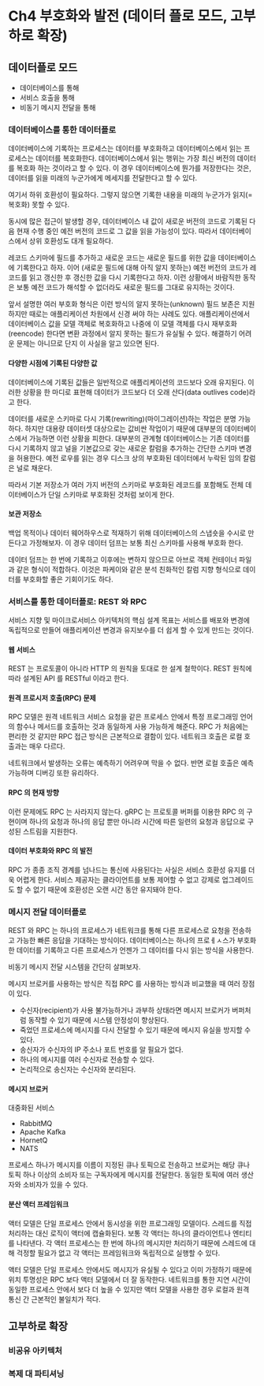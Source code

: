 # Ch4 부호화와 발전 (데이터 플로 모드, 고부하로 확장)

## 데이터플로 모드

- 데이터베이스를 통해
- 서비스 호출을 통해
- 비동기 메시지 전달을 통해

### 데이터베이스를 통한 데이터플로

데이터베이스에 기록하는 프로세스는 데이터를 부호화하고 데이터베이스에서 읽는 프로세스는 데이터를 복호화한다. 데이터베이스에서 읽는 행위는 가장 최신 버전의 데이터를 복호화 하는 것이라고 할 수 있다. 이 경우 데이터베이스에 뭔가를 저장한다는 것은, 데이터를 읽을 미래의 누군가에게 메세지를 전달한다고 할 수 있다.

여기서 하위 호환성이 필요하다. 그렇지 않으면 기록한 내용을 미래의 누군가가 읽지(=복호화) 못할 수 있다.

동시에 많은 접근이 발생할 경우, 데이터베이스 내 값이 새로운 버전의 코드로 기록된 다음 현재 수행 중인 예전 버전의 코드로 그 값을 읽을 가능성이 있다. 따라서 데이터베이스에서 상위 호환성도 대개 필요하다.

레코드 스키마에 필드를 추가하고 새로운 코드는 새로운 필드를 위한 값을 데이터베이스에 기록한다고 하자. 이어 (새로운 필드에 대해 아직 알지 못하는) 예전 버전의 코드가 레코드를 읽고 갱신한 후 갱신한 값을 다시 기록한다고 하자. 이런 상황에서 바람직한 동작은 보통 예전 코드가 해석할 수 없더라도 새로운 필드를 그대로 유지하는 것이다.

앞서 설명한 여러 부호화 형식은 이런 방식의 알지 못하는(unknown) 필드 보존은 지원하지만 때로는 애플리케이션 차원에서 신경 써야 하는 사례도 있다. 애플리케이션에서 데이터베이스 값을 모델 객체로 복호화하고 나중에 이 모델 객체를 다시 재부호화(reencode) 한다면 변환 과정에서 알지 못하는 필드가 유실될 수 있다. 해결하기 어려운 문제는 아니므로 단지 이 사실을 알고 있으면 된다.

#### 다양한 시점에 기록된 다양한 값

데이터베이스에 기록된 값들은 일반적으로 애플리케이션의 코드보다 오래 유지된다. 이러한 상황을 한 마디로 표현해 데이터가 코드보다 더 오래 산다(data outlives code)라고 한다.

데이터를 새로운 스키마로 다시 기록(rewriting)(마이그레이션)하는 작업은 분명 가능하다. 하지만 대용량 데이터셋 대상으로는 값비싼 작업이기 때문에 대부분의 데이터베이스에서 가능하면 이런 상황을 피한다. 대부분의 관계형 데이터베이스는 기존 데이터를 다시 기록하지 않고 널을 기본값으로 갖는 새로운 칼럼을 추가하는 간단한 스키마 변경을 허용한다. 예전 로우를 읽는 경우 디스크 상의 부호화된 데이터에서 누락된 임의 칼럼은 널로 채운다.

따라서 기본 저장소가 여러 가지 버전의 스키마로 부호화된 레코드를 포함해도 전체 데이터베이스가 단일 스키마로 부호화된 것처럼 보이게 한다.

#### 보관 저장소

백업 목적이나 데이터 웨어하우스로 적재하기 위해 데이터베이스의 스냅숏을 수시로 만든다고 가정해보자. 이 경우 데이터 덤프는 보통 최신 스키마를 사용해 부호화 한다.

데이터 덤프는 한 번에 기록하고 이후에는 변하지 않으므로 아브로 객체 컨테이너 파일과 같은 형식이 적합하다. 이것은 파케이와 같은 분석 친화적인 칼럼 지향 형식으로 데이터를 부호화할 좋은 기회이기도 하다.

### 서비스를 통한 데이터플로: REST 와 RPC

서비스 지향 및 마이크로서비스 아키텍처의 핵심 설계 목표는 서비스를 배포와 변경에 독립적으로 만들어 애플리케이션 변경과 유지보수를 더 쉽게 할 수 있게 만드는 것이다.

#### 웹 서비스

REST 는 프로토콜이 아니라 HTTP 의 원칙을 토대로 한 설계 철학이다. REST 원칙에 따라 설계된 API 를 RESTful 이라고 한다.

#### 원격 프로시저 호출(RPC) 문제

RPC 모델은 원격 네트워크 서비스 요청을 같은 프로세스 안에서 특정 프로그래밍 언어의 함수나 메서드를 호출하는 것과 동일하게 사용 가능하게 해준다. RPC 가 처음에는 편리한 것 같지만 RPC 접근 방식은 근본적으로 결함이 있다. 네트워크 호출은 로컬 호출과는 매우 다르다.

네트워크에서 발생하는 오류는 예측하기 어려우며 막을 수 없다. 반면 로컬 호출은 예측 가능하며 디버깅 또한 유리하다.

#### RPC 의 현재 방향

이런 문제에도 RPC 는 사라지지 않는다. gRPC 는 프로토콜 버퍼를 이용한 RPC 의 구현이며 하나의 요청과 하나의 응답 뿐만 아니라 시간에 따른 일련의 요청과 응답으로 구성된 스트림을 지원한다.

#### 데이터 부호화와 RPC 의 발전

RPC 가 종종 조직 경계를 넘나드는 통신에 사용된다는 사실은 서비스 호환성 유지를 더욱 어렵게 한다. 서비스 제공자는 클라이언트를 보통 제어할 수 없고 강제로 업그레이드도 할 수 없기 때문에 호환성은 오랜 시간 동안 유지돼야 한다.

### 메시지 전달 데이터플로

REST 와 RPC 는 하나의 프로세스가 네트워크를 통해 다른 프로세스로 요청을 전송하고 가능한 빠른 응답을 기대하는 방식이다. 데이터베이스는 하나의 프로ㅔㅅ스가 부호화한 데이터를 기록하고 다른 프로세스가 언젠가 그 데이터를 다시 읽는 방식을 사용한다.

비동기 메시지 전달 시스템을 간단히 살펴보자.

메시지 브로커를 사용하는 방식은 직접 RPC 를 사용하는 방식과 비교했을 때 여러 장점이 있다.

- 수신자(recipient)가 사용 불가능하거나 과부하 상태라면 메시지 브로커가 버퍼처럼 동작할 수 있기 때문에 시스템 안정성이 향상된다.
- 죽었던 프로세스에 메시지를 다시 전달할 수 있기 때문에 메시지 유실을 방지할 수 있다.
- 송신자가 수신자의 IP 주소나 포트 번호를 알 필요가 없다.
- 하나의 메시지를 여러 수신자로 전송할 수 있다.
- 논리적으로 송신자는 수신자와 분리된다.

#### 메시지 브로커

대중화된 서비스

- RabbitMQ
- Apache Kafka
- HornetQ
- NATS

프로세스 하나가 메시지를 이름이 지정된 큐나 토픽으로 전송하고 브로커는 해당 큐나 토픽 하나 이상의 소비자 또는 구독자에게 메시지를 전달한다. 동일한 토픽에 여러 생산자와 소비자가 있을 수 있다.

#### 분산 액터 프레임워크

액터 모델은 단일 프로세스 안에서 동시성을 위한 프로그래밍 모델이다. 스레드를 직접 처리하는 대신 로직이 액터에 캡슐화된다. 보통 각 액터는 하나의 클라이언트나 엔티티를 나타낸다. 각 액터 프로세스는 한 번에 하나의 메시지만 처리하기 때문에 스레드에 대해 걱정할 필요가 없고 각 액터는 프레임워크와 독립적으로 실행할 수 있다.

액터 모델은 단일 프로세스 안에서도 메시지가 유실될 수 있다고 이미 가정하기 때문에 위치 투명성은 RPC 보다 액터 모델에서 더 잘 동작한다. 네트워크를 통한 지연 시간이 동일한 프로세스 안에서 보다 더 높을 수 있지만 액터 모델을 사용한 경우 로컬과 원격 통신 간 근본적인 불일치가 적다.

## 고부하로 확장

### 비공유 아키텍처

### 복제 대 파티셔닝
